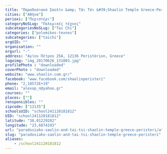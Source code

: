 ```yaml
---
title: "Παραδοσιακό Σαολίν &amp; Τάι Τσι &#39;Shaolin Temple Greece-Peristeri&#39;"
cities: ["Αθήνα"]
perioxi: ["Περιστέρι"]
categoryNoSLug: "Πολεμικές τέχνες"
subcategoriesNoSLug: ["Tai Chi"]
categories: ["polemikes-texnes"]
subcategories: ["taichi"]
orgUID: ""
organisation: ""
orgurl: "-"
address: "Αγίου Πέτρου 25Α, 12136 Peristérion, Greece"
logoimg: "img_20170626_131003.jpg"
profilePhoto : "downloaded"
coverPhoto : "downloaded"
website: "www.shaolin.com.gr/"
facebook: "www.facebook.com/shaolinperisteri"
phone: "2,10572E+19"
email: "alexop_n@yahoo.gr"
courses: ""
places: [""]
rensponsibles: ""
zipcode: ["12135"]
schoolsUID: "school241120181812"
UID: "school241120181812"
latitude: "38,01229282"
longitude: "23,6874193"
url: "paradosiako-saolin-and-tai-tsi-shaolin-temple-greece-peristeri/athina/polemikes-texnes/taichi"
slug: "paradosiako-saolin-and-tai-tsi-shaolin-temple-greece-peristeri"
aliases:
    - /school241120181812
---
```





